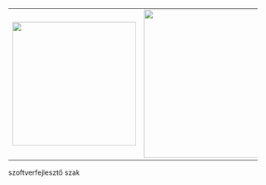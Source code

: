 <table>
  <tr>
    <td><img src="pictures/cat.png" width="250"/></td>
    <td><img src="pictures/astra.png" width="300"/></td>

  </tr>
</table>

<p>szoftverfejlesztő szak</p>
